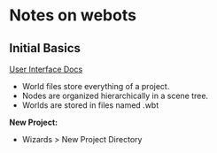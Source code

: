 # Notes on webots

## Initial Basics

[User Interface Docs](https://cyberbotics.com/doc/guide/the-user-interface#simulation-menu)

- World files store everything of a project.
- Nodes are organized hierarchically in a scene tree.
- Worlds are stored in files named .wbt

**New Project:**

- Wizards > New Project Directory
